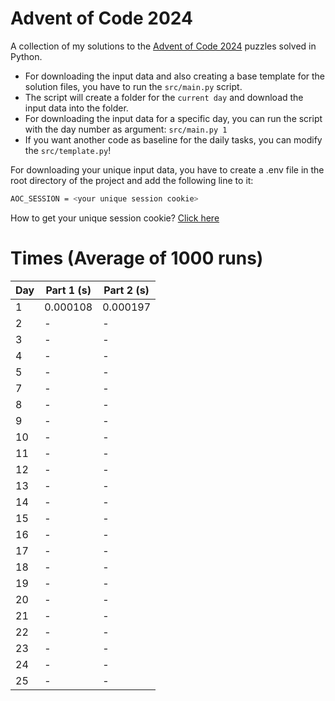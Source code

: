 # Advent of Code 2024

A collection of my solutions to the [Advent of Code 2024](https://adventofcode.com/2024) puzzles solved in Python.

- For downloading the input data and also creating a base template for the solution files, you have to run the `src/main.py` script.
- The script will create a folder for the `current day` and download the input data into the folder.
- For downloading the input data for a specific day, you can run the script with the day number as argument: `src/main.py 1`
- If you want another code as baseline for the daily tasks, you can modify the `src/template.py`!

For downloading your unique input data, you have to create a .env file in the root directory of the project and add the following line to it:

```bash
AOC_SESSION = <your unique session cookie>
```

How to get your unique session cookie? [Click here](https://github.com/wimglenn/advent-of-code-wim/issues/1)

# Times (Average of 1000 runs)

| Day | Part 1 (s) | Part 2 (s) |
| --- | ------ | ------ |
| 1   | 0.000108      | 0.000197      |
| 2   | -      | -      |
| 3   | -      | -      |
| 4   | -      | -      |
| 5   | -      | -      |
| 7   | -      | -      |
| 8   | -      | -      |
| 9   | -      | -      |
| 10  | -      | -      |
| 11  | -      | -      |
| 12  | -      | -      |
| 13  | -      | -      |
| 14  | -      | -      |
| 15  | -      | -      |
| 16  | -      | -      |
| 17  | -      | -      |
| 18  | -      | -      |
| 19  | -      | -      |
| 20  | -      | -      |
| 21  | -      | -      |
| 22  | -      | -      |
| 23  | -      | -      |
| 24  | -      | -      |
| 25  | -      | -      |
